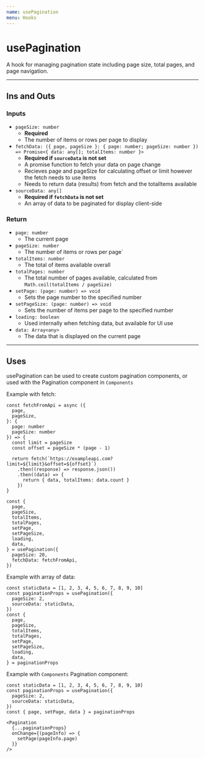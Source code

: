 ```yaml
---
name: usePagination
menu: Hooks
---
```


# usePagination

A hook for managing pagination state including page size, total pages, and page navigation.

---

## Ins and Outs

### Inputs

- `pageSize: number`
  - **Required**
  - The number of items or rows per page to display
- `fetchData: ({ page, pageSize }: { page: number; pageSize: number }) => Promise<{ data: any[]; totalItems: number }>`
  - **Required if `sourceData` is not set**
  - A promise function to fetch your data on page change
  - Recieves page and pageSize for calculating offset or limit however the fetch needs to use items
  - Needs to return data (results) from fetch and the totalItems available
- `sourceData: any[]`
  - **Required if `fetchData` is not set**
  - An array of data to be paginated for display client-side

### Return

- `page: number`
  - The current page
- `pageSize: number`
  - The number of items or rows per page`
- `totalItems: number`
  - The total of items available overall
- `totalPages: number`
  - The total number of pages available, calculated from `Math.ceil(totalItems / pageSize)`
- `setPage: (page: number) => void`
  - Sets the page number to the specified number
- `setPageSize: (page: number) => void`
  - Sets the number of items per page to the specified number
- `loading: boolean`
  - Used internally when fetching data, but available for UI use
- `data: Array<any>`
  - The data that is displayed on the current page

---

## Uses

usePagination can be used to create custom pagination components, or used with the Pagination component in `Components`

Example with fetch:

```tsx
const fetchFromApi = async ({
  page,
  pageSize,
}: {
  page: number
  pageSize: number
}) => {
  const limit = pageSize
  const offset = pageSize * (page - 1)

  return fetch(`https://exampleapi.com?limit=${limit}&offset=${offset}`)
    .then((response) => response.json())
    .then((data) => {
      return { data, totalItems: data.count }
    })
}

const {
  page,
  pageSize,
  totalItems,
  totalPages,
  setPage,
  setPageSize,
  loading,
  data,
} = usePagination({
  pageSize: 20,
  fetchData: fetchFromApi,
})
```

Example with array of data:

```tsx
const staticData = [1, 2, 3, 4, 5, 6, 7, 8, 9, 10]
const paginationProps = usePagination({
  pageSize: 2,
  sourceData: staticData,
})
const {
  page,
  pageSize,
  totalItems,
  totalPages,
  setPage,
  setPageSize,
  loading,
  data,
} = paginationProps
```

Example with `Components` Pagination component:

```tsx
const staticData = [1, 2, 3, 4, 5, 6, 7, 8, 9, 10]
const paginationProps = usePagination({
  pageSize: 2,
  sourceData: staticData,
})
const { page, setPage, data } = paginationProps

<Pagination
  {...paginationProps}
  onChange={(pageInfo) => {
    setPage(pageInfo.page)
  }}
/>
```

